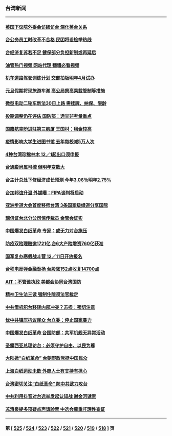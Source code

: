 ### 台湾新闻
---
#### [英国下议院外委会访团访台 深化英台关系](../../pages/ncid1349361/n13875499.md?11300045) 
#### [台公务员工时改革不合格 民团将设检举热线](../../pages/ncid1349361/n13875469.md?11300045) 
#### [台经济复苏若不足 健保部分负担新制或再延后](../../pages/ncid1349361/n13875490.md?11300045) 
#### [油管热门视频 网站代理 翻墙必看视频](http://138.2.39.72:81/youtube.html?epic-marker?11300045)
#### [机车道路驾驶训练计划 交部拍板明年4月试办](../../pages/ncid1349361/n13875460.md?11300045) 
#### [元旦假期将现旅游车潮 高公局祭高乘载管制等措施](../../pages/ncid1349361/n13875485.md?11300045) 
#### [微型电动二轮车新法30日上路 需挂牌、纳保、限龄](../../pages/ncid1349361/n13875494.md?11300045) 
#### [役期调整仍在评估 国防部：选举非考量重点](../../pages/ncid1349361/n13875463.md?11300045) 
#### [国籍航空盼进驻第三航厦 王国材：租金较高](../../pages/ncid1349361/n13875488.md?11300045) 
#### [疫情影响大学生进图书馆 去年每校减5万人次](../../pages/ncid1349361/n13875492.md?11300045) 
#### [4种台湾珍稀林木 12／1起出口须申报](../../pages/ncid1349361/n13875493.md?11300045) 
#### [台通膨尚属可控 但明年变数大](../../pages/ncid1349361/n13875437.md?11300045) 
#### [台主计总处下修经济成长预测 今年3.06％明年2.75%](../../pages/ncid1349361/n13875408.md?11300045) 
#### [台加邦谊升温 外媒曝：FIPA谈判将启动](../../pages/ncid1349361/n13875424.md?11300045) 
#### [亚洲步道大会首度移师台湾 3条国家级绿道分享国际](../../pages/ncid1349361/n13875421.md?11300045) 
#### [瑞信证台北分公司惊传裁员 金管会证实](../../pages/ncid1349361/n13875411.md?11300045) 
#### [中国爆发白纸革命 专家：或无力对台施压](../../pages/ncid1349361/n13875410.md?11300045) 
#### [防疫双险理赔逾1721亿 台6大产险增资760亿获准](../../pages/ncid1349361/n13875413.md?11300045) 
#### [国军复办寒假战斗营 12／11日开放报名](../../pages/ncid1349361/n13875419.md?11300045) 
#### [台积电反弹金融劲扬 台股涨152点收复14700点](../../pages/ncid1349361/n13875414.md?11300045) 
#### [AIT：不管谁执政 美都会协同台湾国防](../../pages/ncid1349361/n13875415.md?11300045) 
#### [精神卫生法三读 强制住院须法官裁定](../../pages/ncid1349361/n13875417.md?11300045) 
#### [中共借机犯台移转内部冲突？苏揆：密切注意](../../pages/ncid1349361/n13875379.md?11300045) 
#### [忧中共镇压抗议民众 台立委：停止国家暴力](../../pages/ncid1349361/n13875387.md?11300045) 
#### [中国爆发白纸革命 台国防部：共军机舰无异常活动](../../pages/ncid1349361/n13875375.md?11300045) 
#### [圣露西亚总理访台：必须守护自由、以民为尊](../../pages/ncid1349361/n13875274.md?11300045) 
#### [大陆掀“白纸革命” 台朝野政党挺中国民众](../../pages/ncid1349361/n13875058.md?11300045) 
#### [上海白纸运动未歇 外商人士有支持有担心](../../pages/ncid1349361/n13875220.md?11300045) 
#### [台湾密切关注“白纸革命” 防中共武力攻台](../../pages/ncid1349361/n13874811.md?11300045) 
#### [中共利用抖音对台选举发起认知战 谢金河谴责](../../pages/ncid1349361/n13874730.md?11300045) 
#### [苏清泉提多项疑点声请验票 中选会尊重吁理性查证](../../pages/ncid1349361/n13874615.md?11300045) 

---
#### 第 [ [525](./525.md?11300045) / [524](./524.md?11300045) / [523](./523.md?11300045) / [522](./522.md?11300045) / [521](./521.md?11300045) / [520](./520.md?11300045) / [519](./519.md?11300045) / [518](./518.md?11300045) ] 页
